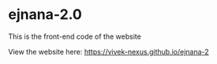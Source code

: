 # ejnana-2.0

This is the front-end code of the website

View the website here: https://vivek-nexus.github.io/ejnana-2
